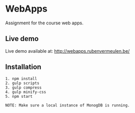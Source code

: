 # WebApps
Assignment for the course web apps.

## Live demo
Live demo available at: http://webapps.rubenvermeulen.be/

## Installation
```
1. npm install
2. gulp scripts
3. gulp compress
4. gulp minify-css
5. npm start

NOTE: Make sure a local instance of MonogDB is running.
```
